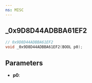 ```yaml
---
ns: MISC
---
```

## _0x9D8D44ADBBA61EF2

```c
// 0x9D8D44ADBBA61EF2
void _0x9D8D44ADBBA61EF2(BOOL p0);
```


## Parameters
* **p0**: 

